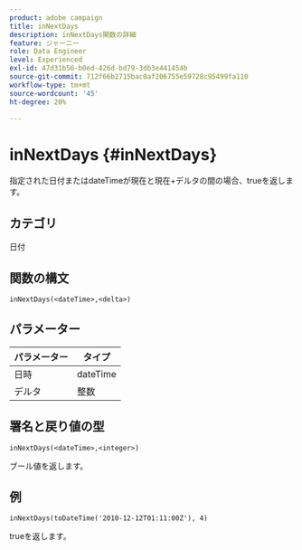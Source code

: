 ```yaml
---
product: adobe campaign
title: inNextDays
description: inNextDays関数の詳細
feature: ジャーニー
role: Data Engineer
level: Experienced
exl-id: 47d31b56-b0ed-426d-bd79-3db3e441454b
source-git-commit: 712f66b2715bac0af206755e59728c95499fa110
workflow-type: tm+mt
source-wordcount: '45'
ht-degree: 20%

---
```


# inNextDays {#inNextDays}

指定された日付またはdateTimeが現在と現在+デルタの間の場合、trueを返します。

## カテゴリ

日付

## 関数の構文

`inNextDays(<dateTime>,<delta>)`

## パラメーター

| パラメーター | タイプ |
|-----------|------------------|
| 日時 | dateTime |
| デルタ | 整数 |

## 署名と戻り値の型

`inNextDays(<dateTime>,<integer>)`

ブール値を返します。

## 例

`inNextDays(toDateTime('2010-12-12T01:11:00Z'), 4)`

trueを返します。
